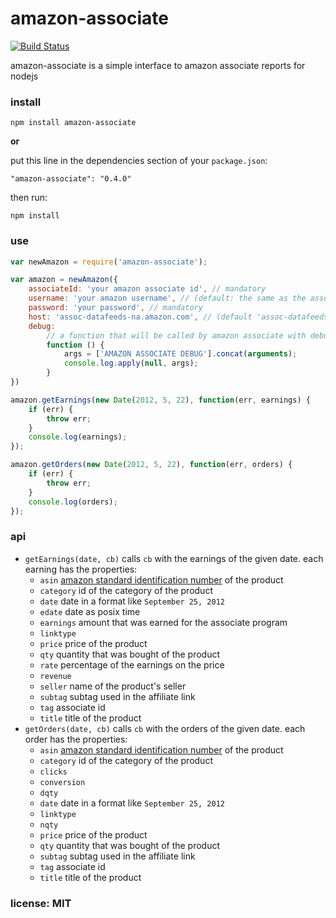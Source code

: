 # amazon-associate

[![Build Status](https://travis-ci.org/snd/amazon-associate.png)](https://travis-ci.org/snd/amazon-associate)

amazon-associate is a simple interface to amazon associate reports for nodejs

### install

```
npm install amazon-associate
```

**or**

put this line in the dependencies section of your `package.json`:

```
"amazon-associate": "0.4.0"
```

then run:

```
npm install
```

### use

```javascript
var newAmazon = require('amazon-associate');

var amazon = newAmazon({
    associateId: 'your amazon associate id', // mandatory
    username: 'your amazon username', // (default: the same as the associateId option)
    password: 'your password', // mandatory
    host: 'assoc-datafeeds-na.amazon.com', // (default 'assoc-datafeeds-eu.amazon.com')
    debug:
        // a function that will be called by amazon associate with debug information (optional)
        function () {
            args = ['AMAZON ASSOCIATE DEBUG'].concat(arguments);
            console.log.apply(null, args);
        }
})

amazon.getEarnings(new Date(2012, 5, 22), function(err, earnings) {
    if (err) {
        throw err;
    }
    console.log(earnings);
});

amazon.getOrders(new Date(2012, 5, 22), function(err, orders) {
    if (err) {
        throw err;
    }
    console.log(orders);
});
```

### api

- `getEarnings(date, cb)` calls `cb` with the earnings of the given date.
    each earning has the properties:
    - `asin` [amazon standard identification number](http://en.wikipedia.org/wiki/Amazon_Standard_Identification_Number) of the product
    - `category` id of the category of the product
    - `date` date in a format like `September 25, 2012`
    - `edate` date as posix time
    - `earnings` amount that was earned for the associate program
    - `linktype`
    - `price` price of the product
    - `qty` quantity that was bought of the product
    - `rate` percentage of the earnings on the price
    - `revenue`
    - `seller` name of the product's seller
    - `subtag` subtag used in the affiliate link
    - `tag` associate id
    - `title` title of the product
- `getOrders(date, cb)` calls `cb` with the orders of the given date.
    each order has the properties:
    - `asin` [amazon standard identification number](http://en.wikipedia.org/wiki/Amazon_Standard_Identification_Number) of the product
    - `category` id of the category of the product
    - `clicks`
    - `conversion`
    - `dqty`
    - `date` date in a format like `September 25, 2012`
    - `linktype`
    - `nqty`
    - `price` price of the product
    - `qty` quantity that was bought of the product
    - `subtag` subtag used in the affiliate link
    - `tag` associate id
    - `title` title of the product

### license: MIT
